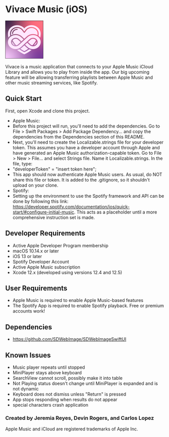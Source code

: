# Vivace Music (iOS) 
![Vivace Music icon](Vivace/Assets.xcassets/AppIcon.appiconset/120-1.png)


Vivace is a music application that connects to your Apple Music iCloud Library and allows you to play from inside the app. 
Our big upcoming feature will be allowing transferring playlists between Apple Music and other music streaming services, like Spotify.

## Quick Start

First, open Xcode and clone this project. 
* Apple Music:
* Before this project will run, you'll need to add the dependencies. Go to File > Swift Packages > Add Package Dependency... and copy the dependencies from the Dependencies section of this README. 
* Next, you'll need to create the Localizable.strings file for your developer token. This assumes you have a developer account through Apple and have generated an Apple Music authorization-capable token. Go to File > New > File... and select Strings file. Name it Localizable.strings. In the file, type:
* "developerToken" = "insert token here";
* This app should now authenticate Apple Music users. As usual, do NOT share this file or token. It is added to the .gitignore, so it shouldn't upload on your clone.
* Spotify:
* Setting up the environment to use the Spotify framework and API can be done by following this link: https://developer.spotify.com/documentation/ios/quick-start/#configure-initial-music. This acts as a placeholder until a more comprehensive instruction set is made.

## Developer Requirements

* Active Apple Developer Program membership
* macOS 10.14.x or later
* iOS 13 or later
* Spotify Developer Account
* Active Apple Music subscription
* Xcode 12.x (developed using versions 12.4 and 12.5)

## User Requirements
* Apple Music is required to enable Apple Music-based features
* The Spotify App is required to enable Spotify playback. Free or premium accounts work!

## Dependencies
* https://github.com/SDWebImage/SDWebImageSwiftUI

## Known Issues

* Music player repeats until stopped
* MiniPlayer stays above keyboard
* SearchView cannot scroll, possibly make it into table
* Not Playing status doesn't change until MiniPlayer is expanded and is not dynamic
* Keyboard does not dismiss unless "Return" is pressed
* App stops responding when results do not appear
* special characters crash application


### Created by Jeremia Reyes, Devin Rogers, and Carlos Lopez

Apple Music and iCloud are registered trademarks of Apple Inc.
